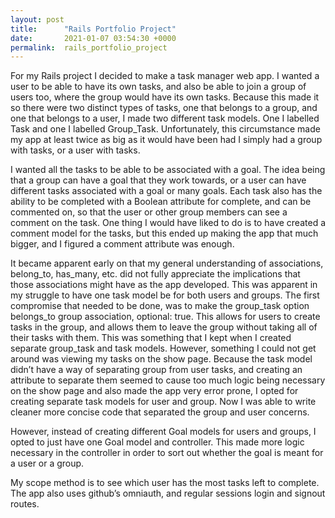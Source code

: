```yaml
---
layout: post
title:      "Rails Portfolio Project"
date:       2021-01-07 03:54:30 +0000
permalink:  rails_portfolio_project
---
```



For my Rails project I decided to make a task manager web app. I wanted a user to be able to have its own tasks, and also be able to join a group of users too, where the group would have its own tasks. Because this made it so there were two distinct types of tasks, one that belongs to a group, and one that belongs to a user, I made two different task models. One I labelled Task and one I labelled Group_Task. Unfortunately, this circumstance made my app at least twice as big as it would have been had I simply had a group with tasks, or a user with tasks. 

I wanted all the tasks to be able to be associated with a goal. The idea being that a group can have a goal that they work towards, or a user can have different tasks associated with a goal or many goals. Each task also has the ability to be completed with a Boolean attribute for complete, and can be commented on, so that the user or other group members can see a comment on the task. One thing I would have liked to do is to have created a comment model for the tasks, but this ended up making the app that much bigger, and I figured a comment attribute was enough.

It became apparent early on that my general understanding of associations, belong_to, has_many, etc. did not fully appreciate the implications that those associations might have as the app developed.  This was apparent in my struggle to have one task model be for both users and groups. The first compromise that needed to be done, was to make the group_task option belongs_to group association, optional: true. This allows for users to create tasks in the group, and allows them to leave the group without taking all of their tasks with them. This was something that I kept when I created separate group_task and task models. However, something I could not get around was viewing my tasks on the show page. Because the task model didn’t have a way of separating group from user tasks, and creating an attribute to separate them seemed to cause too much logic being necessary on the show page and also made the app very error prone, I opted for creating separate task models for user and group. Now I was able to write cleaner more concise code that separated the group and user concerns.

However, instead of creating different Goal models for users and groups, I opted to just have one Goal model and controller. This made more logic necessary in the controller in order to sort out whether the goal is meant for a user or a group.

My scope method is to see which user has the most tasks left to complete. The app also uses github’s omniauth, and regular sessions login and signout routes. 
